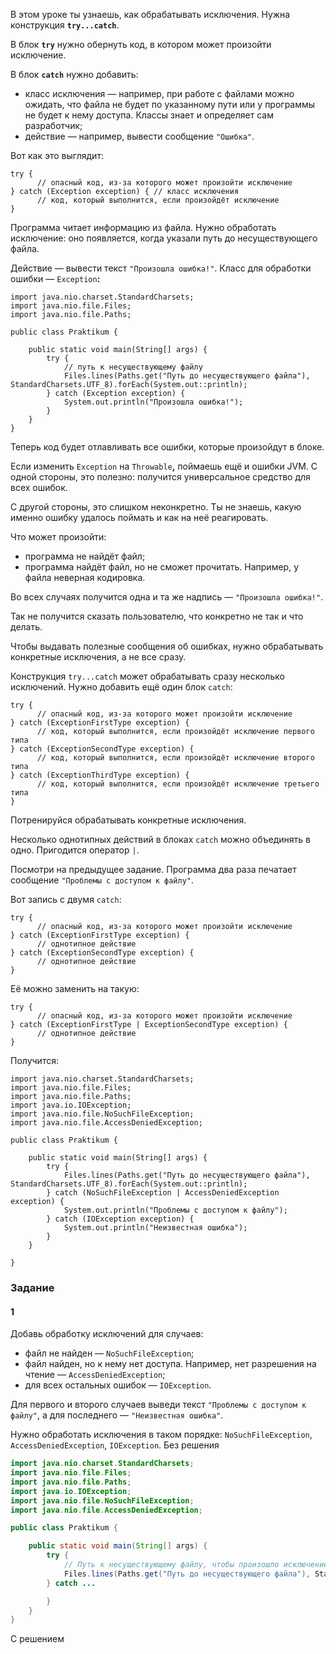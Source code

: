 В этом уроке ты узнаешь, как обрабатывать исключения. Нужна конструкция **`try...catch`**.

В блок **`try`** нужно обернуть код, в котором может произойти исключение.

В блок **`catch`** нужно добавить:

- класс исключения — например, при работе с файлами можно ожидать, что файла не будет по указанному пути или у программы не будет к нему доступа. Классы знает и определяет сам разработчик;
- действие — например, вывести сообщение `"Ошибка"`.

Вот как это выглядит:



```
try {
      // опасный код, из-за которого может произойти исключение
} catch (Exception exception) { // класс исключения
      // код, который выполнится, если произойдёт исключение
} 
```

Программа читает информацию из файла. Нужно обработать исключение: оно появляется, когда указали путь до несуществующего файла.

Действие — вывести текст `"Произошла ошибка!"`. Класс для обработки ошибки — `Exception`**:**



```
import java.nio.charset.StandardCharsets;
import java.nio.file.Files;
import java.nio.file.Paths;

public class Praktikum {

    public static void main(String[] args) {
        try {
            // путь к несуществующему файлу
            Files.lines(Paths.get("Путь до несуществующего файла"), StandardCharsets.UTF_8).forEach(System.out::println);
        } catch (Exception exception) {
            System.out.println("Произошла ошибка!");
        }
    }
} 
```

Теперь код будет отлавливать все ошибки, которые произойдут в блоке.

Если изменить `Exception` на `Throwable`**,** поймаешь ещё и ошибки JVM. С одной стороны, это полезно: получится универсальное средство для всех ошибок.

С другой стороны, это слишком неконкретно. Ты не знаешь, какую именно ошибку удалось поймать и как на неё реагировать.

Что может произойти:

- программа не найдёт файл;
- программа найдёт файл, но не сможет прочитать. Например, у файла неверная кодировка.

Во всех случаях получится одна и та же надпись — `"Произошла ошибка!"`.

Так не получится сказать пользователю, что конкретно не так и что делать.

Чтобы выдавать полезные сообщения об ошибках, нужно обрабатывать конкретные исключения, а не все сразу.

Конструкция `try...catch` может обрабатывать сразу несколько исключений. Нужно добавить ещё один блок `catch`:



```
try {
      // опасный код, из-за которого может произойти исключение
} catch (ExceptionFirstType exception) {
      // код, который выполнится, если произойдёт исключение первого типа
} catch (ExceptionSecondType exception) {
      // код, который выполнится, если произойдёт исключение второго типа
} catch (ExceptionThirdType exception) {
      // код, который выполнится, если произойдёт исключение третьего типа
} 
```

Потренируйся обрабатывать конкретные исключения.

Несколько однотипных действий в блоках `catch` можно объединять в одно. Пригодится оператор `|`.

Посмотри на предыдущее задание. Программа два раза печатает сообщение `"Проблемы с доступом к файлу"`.

Вот запись с двумя `catch`:



```
try {
      // опасный код, из-за которого может произойти исключение
} catch (ExceptionFirstType exception) {
      // однотипное действие
} catch (ExceptionSecondType exception) {
      // однотипное действие
} 
```

Её можно заменить на такую:



```
try {
      // опасный код, из-за которого может произойти исключение
} catch (ExceptionFirstType | ExceptionSecondType exception) {
      // однотипное действие
} 
```

Получится:



```
import java.nio.charset.StandardCharsets;
import java.nio.file.Files;
import java.nio.file.Paths;
import java.io.IOException;
import java.nio.file.NoSuchFileException;
import java.nio.file.AccessDeniedException;

public class Praktikum {

    public static void main(String[] args) {
        try {
            Files.lines(Paths.get("Путь до несуществующего файла"), StandardCharsets.UTF_8).forEach(System.out::println);
        } catch (NoSuchFileException | AccessDeniedException exception) {
            System.out.println("Проблемы с доступом к файлу");
        } catch (IOException exception) {
            System.out.println("Неизвестная ошибка");
        }
    }

} 
```
### Задание
#### 1
Добавь обработку исключений для случаев:

- файл не найден — `NoSuchFileException`;
- файл найден, но к нему нет доступа. Например, нет разрешения на чтение — `AccessDeniedException`;
- для всех остальных ошибок — `IOException`.

Для первого и второго случаев выведи текст `"Проблемы с доступом к файлу"`, а для последнего — `"Неизвестная ошибка"`.

Нужно обработать исключения в таком порядке: `NoSuchFileException`, `AccessDeniedException`, `IOException`.
Без решения
```Java
import java.nio.charset.StandardCharsets;
import java.nio.file.Files;
import java.nio.file.Paths;
import java.io.IOException;
import java.nio.file.NoSuchFileException;
import java.nio.file.AccessDeniedException;

public class Praktikum {

    public static void main(String[] args) {
        try {
            // Путь к несуществующему файлу, чтобы произошло исключение
            Files.lines(Paths.get("Путь до несуществующего файла"), StandardCharsets.UTF_8).forEach(System.out::println);
        } catch ...

        }
    }
}
```

С решением
```Java

```
